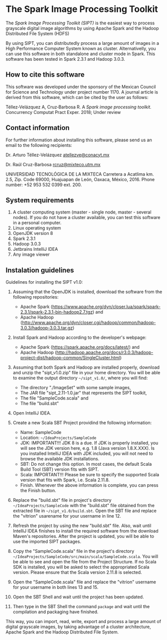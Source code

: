 # The Spark Image Processing Toolkit
The *Spark Image Processing Toolkit (SIPT)* is the easiest way to process grayscale digital image algorithms by using Apache Spark and the Hadoop Distributed File System (HDFS)

By using SIPT, you can distributedly process a large amount of images in a High Performance Computer System known as cluster. Alternativelly, you can use this software in both standalone and cluster mode in Spark. This software has been tested in Spark 2.3.1 and Hadoop 3.0.3.

## How to cite this software

This software was developed under the sponsory of the Mexican Council for Science and Technology under project number 1170.
A journal article is derived from this software, which can be cited by the user as follows:

Téllez‐Velázquez A, Cruz‐Barbosa R. A *Spark image processing toolkit.* Concurrency Computat Pract Exper. 2018; Under review

## Contact information

For further information about installing this software, please send us an email to the following recipients:

Dr. Arturo Téllez-Velázquez
atellezve@conacyt.mx

Dr. Raúl Cruz-Barbosa
rcruz@mixteco.utm.mx

UNIVERSIDAD TECNOLÓGICA DE LA MIXTECA
Carretera a Acatlima km. 2.5, Zip. Code 69000,
Huajuapan de León, Oaxaca, México, 2016.
Phone number: +52 953 532 0399 ext. 200.

## System requirements
1.  A cluster computing system (master - single node, master - several nodes). If you do not have a cluster available, you can test this software in a personal computer.
2.  Linux operating system
3.  OpenJDK version 8
4.  Spark 2.3.1
5.  Hadoop 3.0.3
6.  Jetbrains IntelliJ IDEA
7.  Any image viewer

## Instalation guidelines

Guidelines for installing the SIPT v1.0:

1.  Assuming that the OpenJDK is installed, download the software from the following repositories:
      - Apache Spark (https://www.apache.org/dyn/closer.lua/spark/spark-2.3.1/spark-2.3.1-bin-hadoop2.7.tgz) and
      - Apache Hadoop (http://www.apache.org/dyn/closer.cgi/hadoop/common/hadoop-3.0.3/hadoop-3.0.3.tar.gz)
2.  Install Spark and Hadoop according to the developer's webpage: 
      - Apache Spark (https://spark.apache.org/docs/latest/) and
      - Apache Hadoop (http://hadoop.apache.org/docs/r3.0.3/hadoop-project-dist/hadoop-common/SingleCluster.html)
3.  Assuming that both Spark and Hadoop are installed properly, download and unzip the "sipt_v1.0.zip" file in your home directory. You will be able to examine the output directory `~/sipt_v1.0/`, where you will find:
      - The directory "./ImageSet" with some sample images, 
      - The JAR file "sipt_2.11-1.0.jar" that represents the SIPT toolkit,
      - The file "SampleCode.scala" and
      - The file "build.sbt"
4.  Open IntelliJ IDEA.
5.  Create a new Scala SBT Project providind the following information:
      - Name: SampleCode
      - Location: `~/IdeaProjects/SampleCode`
      - JDK: IMPORTANT!!! JDK 8 is a due. If JDK is properly installed, you will see the JDK version here, e.g. 1.8 (Java version 1.8.X.XXX). Is you installed IntelliJ IDEA with JDK included, you will not need to browse the available JDK installations.
      - SBT: Do not change this option. In most cases, the default Scala Build Tool (SBT) version fits with SIPT.
      - Scala: IMPORTANT!!! Please be sure to specify the supported Scala version that fits with Spark, i.e. Scala 2.11.8.
      - Finish. Whenever the above information is complete, you can press the Finish button.
      
6.  Replace the "build.sbt" file in project's directory `~/IdeaProjects/SampleCode` with the "build.sbt" file obtained from the extracted file in `~/sipt_v1.0/build.sbt`. Open the SBT file and replace the "vitrion" usarename for your username in line 12.
7.  Refresh the project by using the new "build.sbt" file. Also, wait until IntelliJ IDEA finishes to install the required software from the download Maven's repositories. After the project is updated, you will be able to use the imported SIPT packages. 
8.  Copy the "SampleCode.scala" file in the project's directory `~/IdeaProjects/SampleCode/src/main/scala/SampleCode.scala`. You will be able to see and open the file from the Project Structure. If no Scala SDK is installed, you will be asked to select the appropriated Scala version. Please ensure that the Scala version 2.11.8 is selected.
9.  Open the "SampleCode.scala" file and replace the "vitrion" username for your username in both lines 13 and 15.
12.  Open the SBT Shell and wait until the project has been updated.
13.  Then type in the SBT Shell the command `package` and wait until the compilation and packaging have finished.


This way, you can import, read, write, export and process a large amount of digital grayscale images, by taking advantage of a cluster architecture, Apache Spark and the Hadoop Distributed File System.
